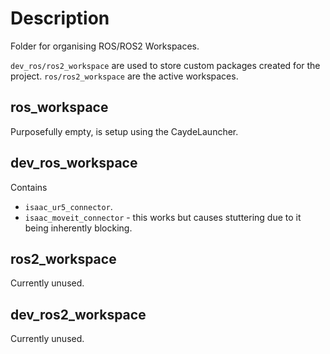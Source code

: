 # Description
Folder for organising ROS/ROS2 Workspaces.

`dev_ros/ros2_workspace` are used to store custom packages created for the project.
`ros/ros2_workspace` are the active workspaces.

## ros_workspace
Purposefully empty, is setup using the CaydeLauncher.

## dev_ros_workspace
Contains
- `isaac_ur5_connector`.
- `isaac_moveit_connector` - this works but causes stuttering due to it being inherently blocking. 

## ros2_workspace
Currently unused.

## dev_ros2_workspace
Currently unused.
